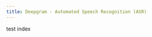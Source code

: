 ```yaml
---
title: Deepgram - Automated Speech Recognition (ASR)
---
```

test index

<Panel align="left" text="blah blah" image="https://res.cloudinary.com/deepgram/image/upload/v1633810498/bubble-left-border.png"></Panel>

<Panel align="right" text="blah deee blah" image="https://res.cloudinary.com/deepgram/image/upload/v1633810498/bubble-right-border.png"></Panel>